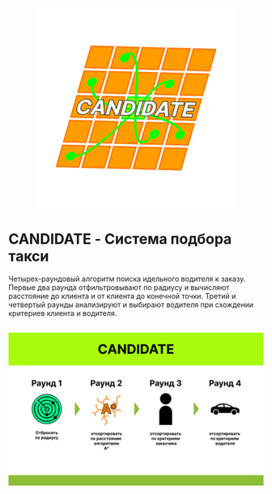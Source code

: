 <div align="center">
  <img src="Candidate_Logo.png" alt="Логотип CANDIDATE" width="400">
</div>
<h1>CANDIDATE - Система подбора такси</h1>
Четырех-раундовый алгоритм поиска идельного водителя к заказу.
Первые два раунда отфильтровывают по радиусу и вычисляют расстояние до клиента и от
клиента до конечной точки.
Третий и четвертый раунды анализируют и выбирают водителя при схождении критериев
клиента и водителя.
<div style="margin-top: 30px;"></div>
<div align="center">
  <img src="raunds_sys.png" alt="Алг CANDIDATE" width="900">
</div>
